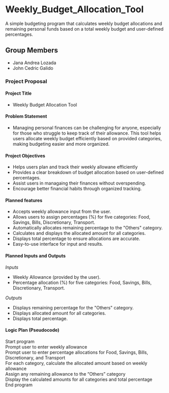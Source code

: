 # Weekly_Budget_Allocation_Tool
A simple budgeting program that calculates weekly budget allocations and remaining personal funds based on a total weekly budget  and user-defined percentages.
## Group Members
- Jana Andrea Lozada
- John Cedric Galido
### Project Proposal 
#### Project Title
- Weekly Budget Allocation Tool
#### Problem Statement
- Managing personal finances can be challenging for anyone, especially for those who struggle to keep track of their allowance. This tool helps users allocate weekly budget efficiently based on provided categories, making budgeting easier and more organized.
#### Project Objectives
- Helps users plan and track their weekly allowane efficiently
- Provides a clear breakdown of budget allocation based on user-defined percentages.
- Assist users in managaing their finances without overspending.
- Encourage better financial habits through organized tracking.
#### Planned features
- Accepts weekly allowance input from the user.
- Allows users to assign percentages (%) for five categories: Food, Savings, Bills, Discretionary, Transport.
- Automatically allocates remaining percentage to the "Others" category.
- Calculates and displays the allocated amount for all categories.
- Displays total percentage to ensure allocations are accurate.
- Easy-to-use interface for input and results.
#### Planned Inputs and Outputs
*Inputs*
- Weekly Allowance (provided by the user).
- Percentage allocation (%) for five categories: Food, Savings, Bills, Discretionary, Transport.

*Outputs*
- Displays remaining percentage for the "Others" category.
- Displays allocated amount for all categories.
- Displays total percentage.
#### Logic Plan (Pseudocode)
Start program  
Prompt user to enter weekly allowance  
Prompt user to enter percentage allocations for Food, Savings, Bills, Discretionary, and Transport  
For each category, calculate the allocated amount based on weekly allowance  
Assign any remaining allowance to the “Others” category  
Display the calculated amounts for all categories and total percentage  
End program
